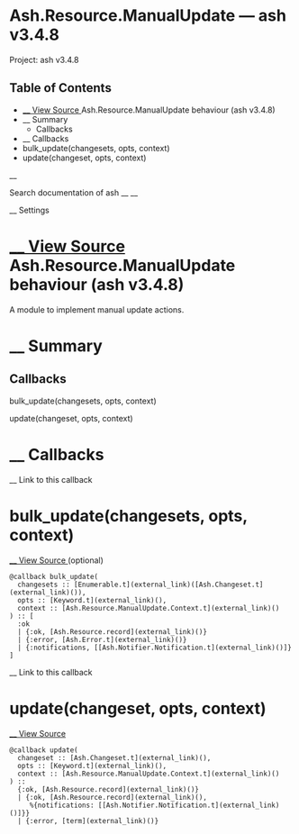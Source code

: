 # Ash.Resource.ManualUpdate — ash v3.4.8

Project: ash v3.4.8

## Table of Contents

- [ __ View Source ](external_link) Ash.Resource.ManualUpdate behaviour (ash v3.4.8)
- __ Summary
  - Callbacks
- __ Callbacks
- bulk_update(changesets, opts, context)
- update(changeset, opts, context)

__

Search documentation of ash __ __

__ Settings

#  [ __ View Source ](external_link) Ash.Resource.ManualUpdate behaviour (ash v3.4.8)

A module to implement manual update actions.

#  __ Summary

##  Callbacks

bulk_update(changesets, opts, context)

update(changeset, opts, context)

#  __ Callbacks

__ Link to this callback

# bulk_update(changesets, opts, context)

[ __ View Source ](external_link) (optional)
    
    
    @callback bulk_update(
      changesets :: [Enumerable.t](external_link)([Ash.Changeset.t](external_link)()),
      opts :: [Keyword.t](external_link)(),
      context :: [Ash.Resource.ManualUpdate.Context.t](external_link)()
    ) :: [
      :ok
      | {:ok, [Ash.Resource.record](external_link)()}
      | {:error, [Ash.Error.t](external_link)()}
      | {:notifications, [[Ash.Notifier.Notification.t](external_link)()]}
    ]

__ Link to this callback

# update(changeset, opts, context)

[ __ View Source ](external_link)
    
    
    @callback update(
      changeset :: [Ash.Changeset.t](external_link)(),
      opts :: [Keyword.t](external_link)(),
      context :: [Ash.Resource.ManualUpdate.Context.t](external_link)()
    ) ::
      {:ok, [Ash.Resource.record](external_link)()}
      | {:ok, [Ash.Resource.record](external_link)(),
         %{notifications: [[Ash.Notifier.Notification.t](external_link)()]}}
      | {:error, [term](external_link)()}
